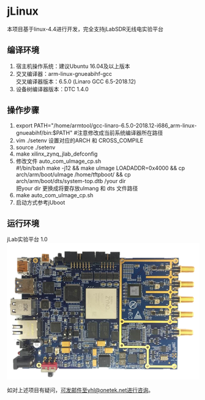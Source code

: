  # jLinux
本项目基于linux-4.4进行开发，完全支持jLabSDR无线电实验平台<br>

## 编译环境
1. 宿主机操作系统：建议Ubuntu 16.04及以上版本 <br>
2. 交叉编译器：arm-linux-gnueabihf-gcc<br>
   交叉编译器版本：6.5.0 (Linaro GCC 6.5-2018.12)<br>
3. 设备树编译器版本：DTC 1.4.0<br>

## 操作步骤
1.  export PATH="/home/armtool/gcc-linaro-6.5.0-2018.12-i686_arm-linux-gnueabihf/bin:$PATH"  #注意修改成当前系统编译器所在路径 <br>
2. vim ./setenv 设置对应的ARCH 和 CROSS_COMPILE
3. source ./setenv
4. make   xilinx_zynq_jlab_defconfig
5. 修改文件 auto_com_uImage_cp.sh <br>
   #!/bin/bash
     make -j12 && make uImage LOADADDR=0x4000 && cp arch/arm/boot/uImage /home/tftpboot/ && cp arch/arm/boot/dts/system-top.dtb /your dir<br>
把your dir 更换成将要存放uImang 和 dts 文件路径<br>
6. make   auto_com_uImage_cp.sh<br>
7. 启动方式参考jUboot <br>


## 运行环境
jLab实验平台 1.0<br>
![load picture failed](https://github.com/JFounderSDR/openSCA/blob/master/jLab%E5%AE%9E%E9%AA%8C%E5%B9%B3%E5%8F%B0.png)<br>


如对上述项目有疑问，可发邮件至yhl@onetek.net进行咨询。  

